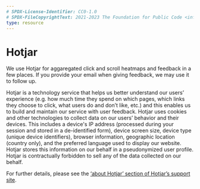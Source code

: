 ```yaml
---
# SPDX-License-Identifier: CC0-1.0
# SPDX-FileCopyrightText: 2021-2023 The Foundation for Public Code <info@publiccode.net>
type: resource
---
```


# Hotjar

We use Hotjar for aggaregated click and scroll heatmaps and feedback in a few places.
If you provide your email when giving feedback, we may use it to follow up.

Hotjar is a technology service that helps us better understand our users’ experience (e.g. how much time they spend on which pages, which links they choose to click, what users do and don’t like, etc.) and this enables us to build and maintain our service with user feedback.
Hotjar uses cookies and other technologies to collect data on our users’ behavior and their devices.
This includes a device's IP address (processed during your session and stored in a de-identified form), device screen size, device type (unique device identifiers), browser information, geographic location (country only), and the preferred language used to display our website.
Hotjar stores this information on our behalf in a pseudonymized user profile.
Hotjar is contractually forbidden to sell any of the data collected on our behalf.

For further details, please see the [‘about Hotjar’ section of Hotjar’s support site](https://help.hotjar.com/hc/en-us/categories/115001323967-About-Hotjar).
